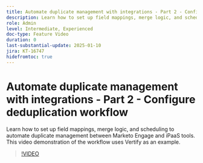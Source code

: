 ```yaml
---
title: Automate duplicate management with integrations - Part 2 - Configure deduplication workflow
description: Learn how to set up field mappings, merge logic, and scheduling to automate duplicate management between Marketo Engage and iPaaS tools. This video demonstration of the workflow uses Vertify as an example.
role: Admin
level: Intermediate, Experienced
doc-type: Feature Video
duration: 0
last-substantial-update: 2025-01-10
jira: KT-16747
hidefromtoc: true
---
```


# Automate duplicate management with integrations - Part 2 - Configure deduplication workflow

Learn how to set up field mappings, merge logic, and scheduling to automate duplicate management between Marketo Engage and iPaaS tools. This video demonstration of the workflow uses Vertify as an example.

>[!VIDEO](https://video.tv.adobe.com/v/3429486/?learn=on&enablevpops)
